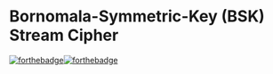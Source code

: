 # Bornomala-Symmetric-Key (BSK) Stream Cipher
[![forthebadge](https://forthebadge.com/images/badges/made-with-c-plus-plus.svg)](https://forthebadge.com)[![forthebadge](https://forthebadge.com/images/badges/built-with-love.svg)](https://forthebadge.com)
